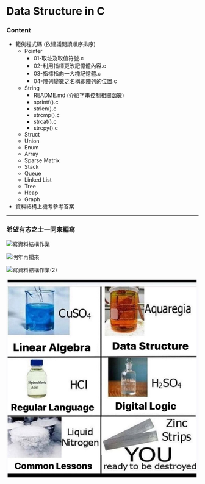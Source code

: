 # Data Structure in C

### Content

+ 範例程式碼 (依建議閱讀順序排序)
    + Pointer
        + 01-取址及取值符號.c
        + 02-利用指標更改記憶體內容.c
        + 03-指標指向一大塊記憶體.c
        + 04-陣列變數之名稱即陣列的位置.c
    + String
        + README.md (介紹字串控制相關函數)
        + sprintf().c
        + strlen().c
        + strcmp().c
        + strcat().c
        + strcpy().c
    + Struct
    + Union
    + Enum
    + Array
    + Sparse Matrix
    + Stack
    + Queue
    + Linked List
    + Tree
    + Heap
    + Graph
+ 資料結構上機考參考答案

---

### 希望有志之士一同來編寫

![寫資料結構作業](/%E5%81%8F%E9%A0%AD%E7%97%9B%E3%80%81%E8%A1%80%E5%A3%93%E9%81%8E%E9%AB%98.jpg)

![明年再擱來](/%E6%98%8E%E5%B9%B4%E5%86%8D%E6%93%B1%E4%BE%86.png)

![寫資料結構作業(2)](/%E9%A0%AD%E7%97%9B%E3%80%81%E8%83%83%E7%97%9B.png)

![資料結構的化學式](/%E5%8C%96%E5%AD%B8%E8%88%87%E8%B3%87%E5%B7%A5.jpg)
